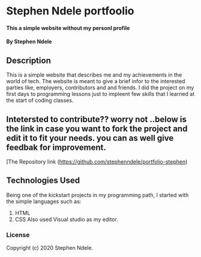# Stephen Ndele portfoolio
#### This a simple website without my personl profile
#### By Stephen Ndele
## Description
This is a simple website that describes me and my achievements in the world of tech. The website is meant to give a brief infor to the interested parties like, employers, contributors and and friends. I did the project on my first days to programming lessons just to impleent few skills that I learned at the start of coding classes.
## Intetersted to contribute?? worry not ..below is the link  in case you want to fork the project and edit it to fit your needs. you can as well give feedbak for improvement.
[The Repository link (https://github.com/stephenndele/portfolio-stephen)


## Technologies Used
Being one of the kickstart projects in my programming path, I started with the simple languages such as:
1. HTML
2. CSS
Also used Visual studio as my editor.

### License

Copyright (c) 2020 Stephen Ndele.